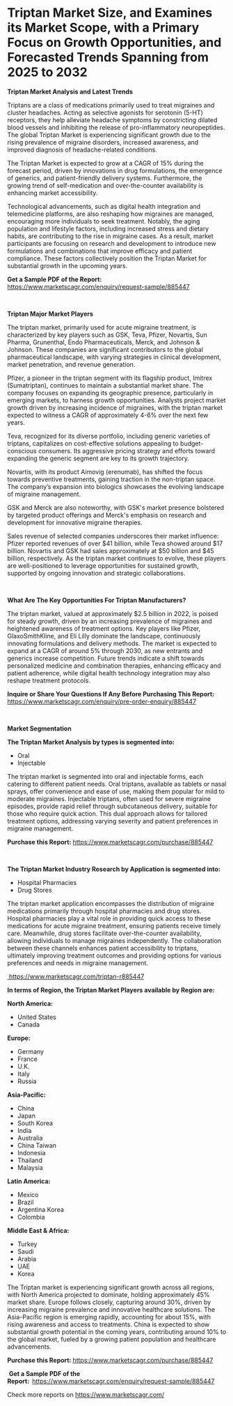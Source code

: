 <p><h1>Triptan Market Size, and Examines its Market Scope, with a Primary Focus on Growth Opportunities, and Forecasted Trends Spanning from 2025 to 2032</h1></p><p><strong>Triptan Market Analysis and Latest Trends</strong></p>
<p><p>Triptans are a class of medications primarily used to treat migraines and cluster headaches. Acting as selective agonists for serotonin (5-HT) receptors, they help alleviate headache symptoms by constricting dilated blood vessels and inhibiting the release of pro-inflammatory neuropeptides. The global Triptan Market is experiencing significant growth due to the rising prevalence of migraine disorders, increased awareness, and improved diagnosis of headache-related conditions.</p><p>The Triptan Market is expected to grow at a CAGR of 15% during the forecast period, driven by innovations in drug formulations, the emergence of generics, and patient-friendly delivery systems. Furthermore, the growing trend of self-medication and over-the-counter availability is enhancing market accessibility. </p><p>Technological advancements, such as digital health integration and telemedicine platforms, are also reshaping how migraines are managed, encouraging more individuals to seek treatment. Notably, the aging population and lifestyle factors, including increased stress and dietary habits, are contributing to the rise in migraine cases. As a result, market participants are focusing on research and development to introduce new formulations and combinations that improve efficacy and patient compliance. These factors collectively position the Triptan Market for substantial growth in the upcoming years.</p></p>
<p><strong>Get a Sample PDF of the Report:&nbsp;</strong> <a href="https://www.marketscagr.com/enquiry/request-sample/885447?utm_campaign=3117&utm_medium=2&utm_source=Github&utm_content=ia&utm_term=08032025&utm_id=triptan">https://www.marketscagr.com/enquiry/request-sample/885447</a></p>
<p>&nbsp;</p>
<p><strong>Triptan Major Market Players</strong></p>
<p><p>The triptan market, primarily used for acute migraine treatment, is characterized by key players such as GSK, Teva, Pfizer, Novartis, Sun Pharma, Grunenthal, Endo Pharmaceuticals, Merck, and Johnson & Johnson. These companies are significant contributors to the global pharmaceutical landscape, with varying strategies in clinical development, market penetration, and revenue generation.</p><p>Pfizer, a pioneer in the triptan segment with its flagship product, Imitrex (Sumatriptan), continues to maintain a substantial market share. The company focuses on expanding its geographic presence, particularly in emerging markets, to harness growth opportunities. Analysts project market growth driven by increasing incidence of migraines, with the triptan market expected to witness a CAGR of approximately 4-6% over the next few years.</p><p>Teva, recognized for its diverse portfolio, including generic varieties of triptans, capitalizes on cost-effective solutions appealing to budget-conscious consumers. Its aggressive pricing strategy and efforts toward expanding the generic segment are key to its growth trajectory.</p><p>Novartis, with its product Aimovig (erenumab), has shifted the focus towards preventive treatments, gaining traction in the non-triptan space. The company’s expansion into biologics showcases the evolving landscape of migraine management.</p><p>GSK and Merck are also noteworthy, with GSK's market presence bolstered by targeted product offerings and Merck's emphasis on research and development for innovative migraine therapies.</p><p>Sales revenue of selected companies underscores their market influence: Pfizer reported revenues of over $41 billion, while Teva showed around $17 billion. Novartis and GSK had sales approximately at $50 billion and $45 billion, respectively. As the triptan market continues to evolve, these players are well-positioned to leverage opportunities for sustained growth, supported by ongoing innovation and strategic collaborations.</p></p>
<p>&nbsp;</p>
<p><strong>What Are The Key Opportunities For Triptan Manufacturers?</strong></p>
<p><p>The triptan market, valued at approximately $2.5 billion in 2022, is poised for steady growth, driven by an increasing prevalence of migraines and heightened awareness of treatment options. Key players like Pfizer, GlaxoSmithKline, and Eli Lilly dominate the landscape, continuously innovating formulations and delivery methods. The market is expected to expand at a CAGR of around 5% through 2030, as new entrants and generics increase competition. Future trends indicate a shift towards personalized medicine and combination therapies, enhancing efficacy and patient adherence, while digital health technology integration may also reshape treatment protocols.</p></p>
<p><strong>Inquire or Share Your Questions If Any Before Purchasing This Report:</strong> <a href="https://www.marketscagr.com/enquiry/pre-order-enquiry/885447?utm_campaign=3117&utm_medium=2&utm_source=Github&utm_content=ia&utm_term=08032025&utm_id=triptan">https://www.marketscagr.com/enquiry/pre-order-enquiry/885447</a></p>
<p>&nbsp;</p>
<p><strong>Market Segmentation</strong></p>
<p><strong>The Triptan Market Analysis by types is segmented into:</strong></p>
<p><ul><li>Oral</li><li>Injectable</li></ul></p>
<p><p>The triptan market is segmented into oral and injectable forms, each catering to different patient needs. Oral triptans, available as tablets or nasal sprays, offer convenience and ease of use, making them popular for mild to moderate migraines. Injectable triptans, often used for severe migraine episodes, provide rapid relief through subcutaneous delivery, suitable for those who require quick action. This dual approach allows for tailored treatment options, addressing varying severity and patient preferences in migraine management.</p></p>
<p><strong>Purchase this Report:&nbsp;</strong><a href="https://www.marketscagr.com/purchase/885447?utm_campaign=3117&utm_medium=2&utm_source=Github&utm_content=ia&utm_term=08032025&utm_id=triptan">https://www.marketscagr.com/purchase/885447</a></p>
<p>&nbsp;</p>
<p><strong>The Triptan Market Industry Research by Application is segmented into:</strong></p>
<p><ul><li>Hospital Pharmacies</li><li>Drug Stores</li></ul></p>
<p><p>The triptan market application encompasses the distribution of migraine medications primarily through hospital pharmacies and drug stores. Hospital pharmacies play a vital role in providing quick access to these medications for acute migraine treatment, ensuring patients receive timely care. Meanwhile, drug stores facilitate over-the-counter availability, allowing individuals to manage migraines independently. The collaboration between these channels enhances patient accessibility to triptans, ultimately improving treatment outcomes and providing options for various preferences and needs in migraine management.</p></p>
<p><a href="https://www.marketscagr.com/triptan-r885447?utm_campaign=3117&utm_medium=2&utm_source=Github&utm_content=ia&utm_term=08032025&utm_id=triptan">&nbsp;https://www.marketscagr.com/triptan-r885447</a></p>
<p><strong>In terms of Region, the Triptan Market Players available by Region are:</strong></p>
<p>
    <p> <strong> North America: </strong>
        <ul>
            <li>United States</li>
            <li>Canada</li>
        </ul>
        </p> 
    <p> <strong> Europe: </strong>
        <ul>
            <li>Germany</li>
            <li>France</li>
            <li>U.K.</li>
            <li>Italy</li>
            <li>Russia</li>
        </ul>
        </p> 
    <p> <strong> Asia-Pacific: </strong>
        <ul>
            <li>China</li>
            <li>Japan</li>
            <li>South Korea</li>
            <li>India</li>
            <li>Australia</li>
            <li>China Taiwan</li>
            <li>Indonesia</li>
            <li>Thailand</li>
            <li>Malaysia</li>
        </ul>
        </p> 
    <p> <strong> Latin America: </strong>
        <ul>
            <li>Mexico</li>
            <li>Brazil</li>
            <li>Argentina Korea</li>
            <li>Colombia</li>
        </ul>
        </p> 
    <p> <strong> Middle East & Africa: </strong>
        <ul>
            <li>Turkey</li>
            <li>Saudi</li>
            <li>Arabia</li>
            <li>UAE</li>
            <li>Korea</li>
        </ul>
    </p>
    </p>
<p><p>The Triptan market is experiencing significant growth across all regions, with North America projected to dominate, holding approximately 45% market share. Europe follows closely, capturing around 30%, driven by increasing migraine prevalence and innovative healthcare solutions. The Asia-Pacific region is emerging rapidly, accounting for about 15%, with rising awareness and access to treatments. China is expected to show substantial growth potential in the coming years, contributing around 10% to the global market, fueled by a growing patient population and healthcare advancements.</p></p>
<p><strong>Purchase this Report: </strong><a href="https://www.marketscagr.com/purchase/885447?utm_campaign=3117&utm_medium=2&utm_source=Github&utm_content=ia&utm_term=08032025&utm_id=triptan">https://www.marketscagr.com/purchase/885447</a></p>
<p>&nbsp;<strong>Get a Sample PDF of the Report:&nbsp;&nbsp;</strong><a href="https://www.marketscagr.com/enquiry/request-sample/885447?utm_campaign=3117&utm_medium=2&utm_source=Github&utm_content=ia&utm_term=08032025&utm_id=triptan">https://www.marketscagr.com/enquiry/request-sample/885447</a></p>
<p><strong></strong></p>
<p>Check more reports on <a href="https://www.marketscagr.com/?utm_campaign=3117&utm_medium=2&utm_source=Github&utm_content=ia&utm_term=08032025&utm_id=triptan">https://www.marketscagr.com/</a></p>
